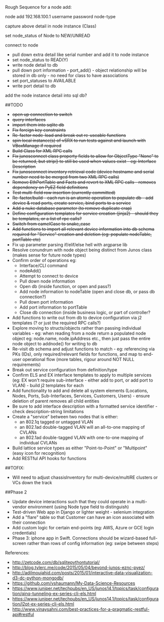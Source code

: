 Rough Sequence for a node add:

node add 192.168.100.1 username password node-type

capture above detail in node instance (Class)

set node_status of Node to NEW/UNREAD

connect to node 
- pull down extra detail like serial number and add it to node instance
- set node_status to READ(Y)
- write node detail to db
- pull down port information - port_add() - object relationship will be stored in db only - no need for class to have associations    
- set port_statuses to AVAILABLE
- write port detail to db


add the node instance detail into sql db?



##TODO

* ~~open up connection to switch~~
* ~~query interfaces~~
* ~~import them into sqlite db~~
* ~~Fix foreign key constraints~~
* ~~Re-factor node-load and break out re-useable functions~~
* ~~spin local instance(s) of vSRX to run tests against and launch with VBoxManage if required~~
* ~~Build Class for XML RPC calls~~
* ~~Fix junosconnect class property fields to allow for ObjectType "None" to be returned, but strip() to still be used when values exist - eg: Interface Description~~
* ~~Fix junosconnect inventory retrieval code (device hostname and serial number need to be merged from two XML RPC calls)~~
* ~~Remove EthPortTable and Facts and revert to XML RPC calls - removes dependency on PyEZ field definitions~~
* ~~Test multi-field row insertion (currently committed)~~
* ~~Re-factor/build - each run is an atomic operation to populate db - add device & read ports, create service, bind ports to a service~~
* ~~Add a nuke database parameter (to remove duplicate crap)~~
* ~~Define configuration templates for service creation (jinja2) - should they be templates, or a list of rpc calls?~~
* ~~Switch from camelCase to snake_case~~
* ~~Add functions to import all relevant device information into db schema required for "Service" creation and deletion (eg: populate nodeTable, portTable etc)~~
* Fix up parameter parsing if/elif/else hell with argparse lib
* Resolve conundrum with node object being distinct from Junos class (makes sense for future node types)
* Confirm order of operations eg: 
    * Interface/CLI command
    * nodeAdd()
    * Attempt to connect to device
    * Pull down node information
    * Open db (inside function, or open and pass?)
    * Add node information to nodeTable (open and close db, or pass db connection?)
    * Pull down port information
    * Add port information to portTable
    * Close db connection (inside business logic, or part of controller?
* Add functions to write out from db to device configuration via j2 templates (? or just the required RPC calls?)
* Explore moving to structs/objects rather than passing individual variables - eg: when reading from a node return a populated node object eg: node.name, node.ipAddress etc., then just pass the entire node object to addnode() for writing to db
* Re-visit db schema and adjust functions to match - eg: referencing via PKs (IDs), only required/relevant fields for functions, and map to end-user operational flow (more tables, rigour around NOT NULL requirements)
* Break out service configuration from definition/type
* Confirm ELS and EX interface templates to apply to multiple services (eg: EX won't require sub-interface - either add to port, or add port to VLAN) - build j2 templates for each
* Add functionality to add and delete all system elements (Locations, Nodes, Ports, Sub-Interfaces, Services, Customers, Users) - ensure deletion of parent removes all child entities
* Be sure to add interface description with a formatted service identifier - check description-string limitations
* Create a "service" between two nodes that is either:
	* an 802.1q tagged or untagged VLAN
	* an 802.1ad double-tagged VLAN will an all-to-one mapping of CVLANs
	* an 802.1ad double-tagged VLAN with one-to-one mapping of individual CVLANs
* Build lattice service types as either "Point-to-Point" or "Multipoint" (easy icon for recognition)
* Add RESTful API hooks for functions

##TOFIX:
* Will need to adjust chassisInventory for multi-device/multiRE clusters or VCs down the track

##Phase 2 
* Update device interactions such that they could operate in a multi-vendor environment (using Node type field to distinguish)
* Test-driven Web app in Django or lighter weight - selenium integration
* Add a "flare" table so that Customer can have an icon associated with their connection
* Add custom logic for certain end-points (eg: AWS, Azure or GCE login credentials)
* Phase 3: iphone app in Swift.  Connections should be wizard-based full-screen rather than rows of config information (eg: swipe between steps)

References:

* http://zetcode.com/db/sqlitepythontutorial/
* http://blog.tylerc.me/code/2015/05/04/beyond-junos-eznc-pyez/
* http://adilmoujahid.com/posts/2015/01/interactive-data-visualization-d3-dc-python-mongodb/
* https://github.com/vshaumann/My-Data-Science-Resources
* https://www.juniper.net/techpubs/en_US/junos14.1/topics/task/configuration/qinq-tunneling-ex-series-cli-els.html
* https://www.juniper.net/techpubs/en_US/junos14.1/topics/task/configuration/l2pt-ex-series-cli-els.html
* http://www.vinaysahni.com/best-practices-for-a-pragmatic-restful-api#restful